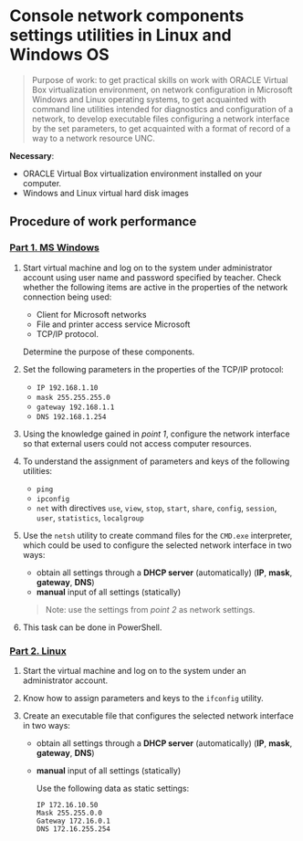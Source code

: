 # Console network components settings utilities in Linux and Windows OS

> Purpose of work: to get practical skills on work with ORACLE Virtual Box
> virtualization environment, on network configuration in Microsoft Windows
> and Linux operating systems, to get acquainted with command line utilities
> intended for diagnostics and configuration of a network, to develop
> executable files configuring a network interface by the set parameters,
> to get acquainted with a format of record of a way to a network resource UNC.

**Necessary**:

- ORACLE Virtual Box virtualization environment installed on your computer.
- Windows and Linux virtual hard disk images

## Procedure of work performance

### [Part 1. MS Windows](windows.bat)

1. Start virtual machine and log on to the system under administrator
    account using user name and password specified by teacher.
    Check whether the following items are active in the
    properties of the network connection being used:

      - Client for Microsoft networks
      - File and printer access service Microsoft
      - TCP/IP protocol.

    Determine the purpose of these components.

2.  Set the following parameters in the properties of the TCP/IP protocol:

    - `IP 192.168.1.10`
    - `mask 255.255.255.0`
    - `gateway 192.168.1.1`
    - `DNS 192.168.1.254`

3. Using the knowledge gained in *point 1*, configure the network interface so
   that external users could not access computer resources.
4. To understand the assignment of parameters and keys of the following utilities:
   - `ping`
   - `ipconfig`
   - `net` with directives `use`, `view`, `stop`, `start`, `share`, `config`,
     `session`, `user`, `statistics`, `localgroup`

5. Use the `netsh` utility to create command files for the
   `CMD.exe` interpreter, which could be used to configure the selected network
   interface in two ways:

      - obtain all settings through a **DHCP server** (automatically)
        (**IP**, **mask**, **gateway**, **DNS**)
      - **manual** input of all settings (statically)

    > Note: use the settings from *point 2* as network settings.

7. This task can be done in PowerShell.


### [Part 2. Linux](linux.sh)

1. Start the virtual machine and log on to the system under an
   administrator account.
2. Know how to assign parameters and keys to the `ifconfig` utility.
3. Create an executable file that configures the selected network interface
   in two ways:

      - obtain all settings through a **DHCP server** (automatically)
        (**IP**, **mask**, **gateway**, **DNS**)
      - **manual** input of all settings (statically)

        Use the following data as static settings:
        ```
        IP 172.16.10.50
        Mask 255.255.0.0
        Gateway 172.16.0.1
        DNS 172.16.255.254
        ```

